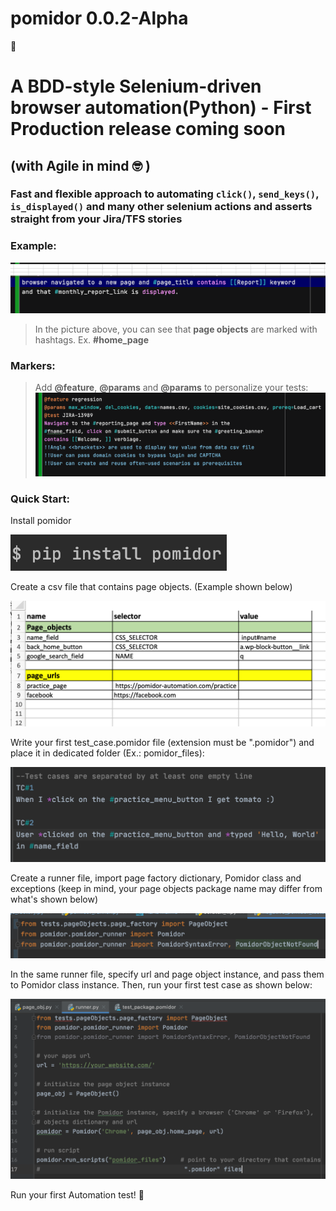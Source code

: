# pomidor 0.0.2-Alpha

:tomato:
# **A BDD-style Selenium-driven browser automation(Python) - First Production release coming soon** 
## (with Agile in mind :nerd_face: )
### Fast and flexible approach to automating `click()`, `send_keys()`, `is_displayed()` and many other selenium actions and asserts straight from your Jira/TFS stories 

### Example:
![Pomidor syntax](images/pomidor_1.png)

>In the picture above, you can see that __page objects__ are marked with hashtags. Ex. **#home_page**

### Markers:

>Add __@feature__, __@params__  and __@params__ to personalize your tests:
![Pomidor syntax](images/all_markers.png)

### Quick Start:
Install pomidor

![Page factory](images/pip_install_pomidor2.png)

Create a csv file that contains page objects. (Example shown below)

![Page factory1](images/page_obj_dict.png)


Write your first test_case.pomidor file (extension must be ".pomidor") and place it in dedicated folder (Ex.: pomidor_files):


![Pomidor syntax](images/pomidor_file.png)


Create a runner file, import page factory dictionary, Pomidor class and exceptions (keep in mind, your page objects package name may differ from what's shown below)

![Runner file](images/import_pomidor_methods.png)

In the same runner file, specify url and page object instance, and pass them to Pomidor class instance. Then, run your first test case as shown below:

![Runner file1](images/init_pomidor_class.png)


Run your first Automation test! :rocket:

